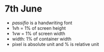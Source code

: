 # 7th June

- *passifio* is a handwriting font
- 1vh = 1% of screen height
- 1vw = 1% of screen width
- width: 1% of container width
- pixel is absolute unit and % is relative unit